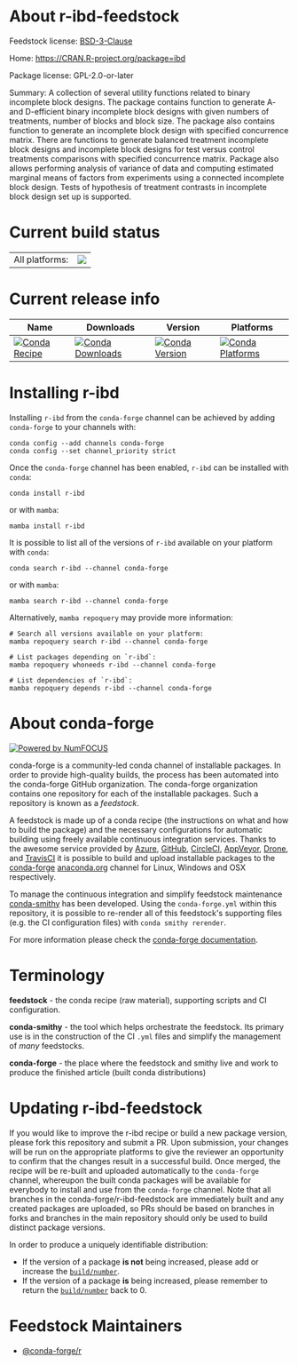 About r-ibd-feedstock
=====================

Feedstock license: [BSD-3-Clause](https://github.com/conda-forge/r-ibd-feedstock/blob/main/LICENSE.txt)

Home: https://CRAN.R-project.org/package=ibd

Package license: GPL-2.0-or-later

Summary: A collection of several utility functions related to binary incomplete block designs. The package contains function to generate A- and D-efficient binary incomplete block designs with given numbers of treatments, number of blocks and block size. The package also contains function to generate an incomplete block design with specified concurrence matrix. There are functions to generate balanced treatment incomplete block designs and incomplete block designs for test versus control treatments comparisons with specified concurrence matrix. Package also allows performing analysis of variance of data and computing estimated marginal means of factors from experiments using a connected incomplete block design. Tests of hypothesis of treatment contrasts in incomplete block design set up is supported. 

Current build status
====================


<table><tr><td>All platforms:</td>
    <td>
      <a href="https://dev.azure.com/conda-forge/feedstock-builds/_build/latest?definitionId=5747&branchName=main">
        <img src="https://dev.azure.com/conda-forge/feedstock-builds/_apis/build/status/r-ibd-feedstock?branchName=main">
      </a>
    </td>
  </tr>
</table>

Current release info
====================

| Name | Downloads | Version | Platforms |
| --- | --- | --- | --- |
| [![Conda Recipe](https://img.shields.io/badge/recipe-r--ibd-green.svg)](https://anaconda.org/conda-forge/r-ibd) | [![Conda Downloads](https://img.shields.io/conda/dn/conda-forge/r-ibd.svg)](https://anaconda.org/conda-forge/r-ibd) | [![Conda Version](https://img.shields.io/conda/vn/conda-forge/r-ibd.svg)](https://anaconda.org/conda-forge/r-ibd) | [![Conda Platforms](https://img.shields.io/conda/pn/conda-forge/r-ibd.svg)](https://anaconda.org/conda-forge/r-ibd) |

Installing r-ibd
================

Installing `r-ibd` from the `conda-forge` channel can be achieved by adding `conda-forge` to your channels with:

```
conda config --add channels conda-forge
conda config --set channel_priority strict
```

Once the `conda-forge` channel has been enabled, `r-ibd` can be installed with `conda`:

```
conda install r-ibd
```

or with `mamba`:

```
mamba install r-ibd
```

It is possible to list all of the versions of `r-ibd` available on your platform with `conda`:

```
conda search r-ibd --channel conda-forge
```

or with `mamba`:

```
mamba search r-ibd --channel conda-forge
```

Alternatively, `mamba repoquery` may provide more information:

```
# Search all versions available on your platform:
mamba repoquery search r-ibd --channel conda-forge

# List packages depending on `r-ibd`:
mamba repoquery whoneeds r-ibd --channel conda-forge

# List dependencies of `r-ibd`:
mamba repoquery depends r-ibd --channel conda-forge
```


About conda-forge
=================

[![Powered by
NumFOCUS](https://img.shields.io/badge/powered%20by-NumFOCUS-orange.svg?style=flat&colorA=E1523D&colorB=007D8A)](https://numfocus.org)

conda-forge is a community-led conda channel of installable packages.
In order to provide high-quality builds, the process has been automated into the
conda-forge GitHub organization. The conda-forge organization contains one repository
for each of the installable packages. Such a repository is known as a *feedstock*.

A feedstock is made up of a conda recipe (the instructions on what and how to build
the package) and the necessary configurations for automatic building using freely
available continuous integration services. Thanks to the awesome service provided by
[Azure](https://azure.microsoft.com/en-us/services/devops/), [GitHub](https://github.com/),
[CircleCI](https://circleci.com/), [AppVeyor](https://www.appveyor.com/),
[Drone](https://cloud.drone.io/welcome), and [TravisCI](https://travis-ci.com/)
it is possible to build and upload installable packages to the
[conda-forge](https://anaconda.org/conda-forge) [anaconda.org](https://anaconda.org/)
channel for Linux, Windows and OSX respectively.

To manage the continuous integration and simplify feedstock maintenance
[conda-smithy](https://github.com/conda-forge/conda-smithy) has been developed.
Using the ``conda-forge.yml`` within this repository, it is possible to re-render all of
this feedstock's supporting files (e.g. the CI configuration files) with ``conda smithy rerender``.

For more information please check the [conda-forge documentation](https://conda-forge.org/docs/).

Terminology
===========

**feedstock** - the conda recipe (raw material), supporting scripts and CI configuration.

**conda-smithy** - the tool which helps orchestrate the feedstock.
                   Its primary use is in the construction of the CI ``.yml`` files
                   and simplify the management of *many* feedstocks.

**conda-forge** - the place where the feedstock and smithy live and work to
                  produce the finished article (built conda distributions)


Updating r-ibd-feedstock
========================

If you would like to improve the r-ibd recipe or build a new
package version, please fork this repository and submit a PR. Upon submission,
your changes will be run on the appropriate platforms to give the reviewer an
opportunity to confirm that the changes result in a successful build. Once
merged, the recipe will be re-built and uploaded automatically to the
`conda-forge` channel, whereupon the built conda packages will be available for
everybody to install and use from the `conda-forge` channel.
Note that all branches in the conda-forge/r-ibd-feedstock are
immediately built and any created packages are uploaded, so PRs should be based
on branches in forks and branches in the main repository should only be used to
build distinct package versions.

In order to produce a uniquely identifiable distribution:
 * If the version of a package **is not** being increased, please add or increase
   the [``build/number``](https://docs.conda.io/projects/conda-build/en/latest/resources/define-metadata.html#build-number-and-string).
 * If the version of a package **is** being increased, please remember to return
   the [``build/number``](https://docs.conda.io/projects/conda-build/en/latest/resources/define-metadata.html#build-number-and-string)
   back to 0.

Feedstock Maintainers
=====================

* [@conda-forge/r](https://github.com/orgs/conda-forge/teams/r/)

